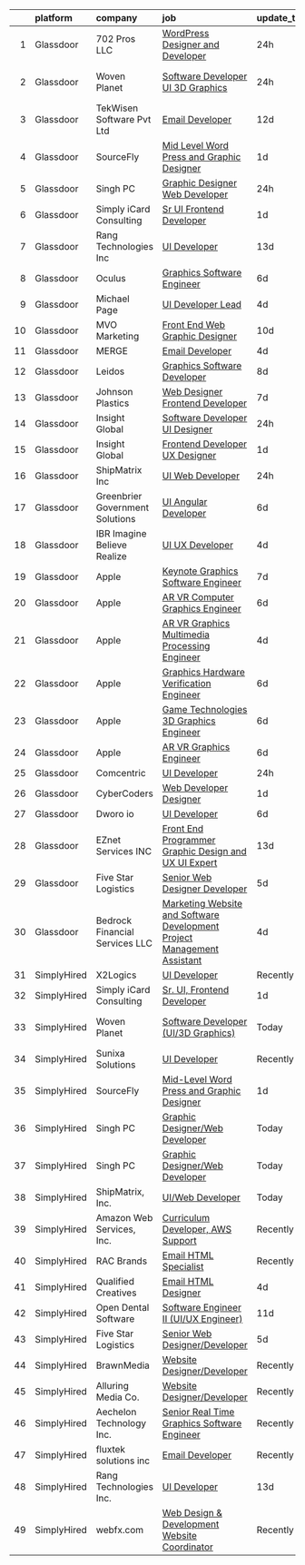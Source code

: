 

|    | platform    | company                         | job                                                                                                                                                                                                                                                                                                                                                                                                                                                                                                                                                                                                                                                                                                                                                                                                                                                                                                                                                                                                                                                                                                                                                                                                                                                                                                                                                                                                                                          | update_time   | location           |
|---:|:------------|:--------------------------------|:---------------------------------------------------------------------------------------------------------------------------------------------------------------------------------------------------------------------------------------------------------------------------------------------------------------------------------------------------------------------------------------------------------------------------------------------------------------------------------------------------------------------------------------------------------------------------------------------------------------------------------------------------------------------------------------------------------------------------------------------------------------------------------------------------------------------------------------------------------------------------------------------------------------------------------------------------------------------------------------------------------------------------------------------------------------------------------------------------------------------------------------------------------------------------------------------------------------------------------------------------------------------------------------------------------------------------------------------------------------------------------------------------------------------------------------------|:--------------|:-------------------|
|  1 | Glassdoor   | 702 Pros LLC                    | [WordPress Designer and Developer](https://www.glassdoor.com/partner/jobListing.htm?pos=130&ao=1136043&s=58&guid=00000182627b7262aebbc725c50ef2bb&src=GD_JOB_AD&t=SR&vt=w&ea=1&cs=1_d9d757fd&cb=1659509634184&jobListingId=1008047996653&jrtk=3-0-1g9h7mspnkcn4801-1g9h7msq5kbl5800-8e7ac6818587d54b-)                                                                                                                                                                                                                                                                                                                                                                                                                                                                                                                                                                                                                                                                                                                                                                                                                                                                                                                                                                                                                                                                                                                                       | 24h           | Las Vegas, NV      |
|  2 | Glassdoor   | Woven Planet                    | [Software Developer  UI 3D Graphics ](https://www.glassdoor.com/partner/jobListing.htm?pos=108&ao=1110586&s=58&guid=00000182627b7262aebbc725c50ef2bb&src=GD_JOB_AD&t=SR&vt=w&ea=1&cs=1_8f73e9fd&cb=1659509634181&jobListingId=1008048926983&cpc=70D6958B2CFB98E6&jrtk=3-0-1g9h7mspnkcn4801-1g9h7msq5kbl5800-652f1996e0bb916c--6NYlbfkN0DSgjPPcnEdvoK3uuxfISLALE6pB1FR7YSHOr_tSg5_QCn410VK5Ds4sai37YL-FnFzp3Bj3hdEhvrkyXuBAiJsgc3jdTkSITXnmJyCXnfDRrDZEVVuFgpwt6489-vwG1bQLhPO9xP-6m5nJHrOfXw2mUgdlSyaUjtQ7lcYnEJaBDRDXc_gn7mVDQj3HOzm0bCbay5yXiUhBvPc5FHKprd-Ti1nvkIOJ9V5pyca-N9Q2WQEHuALynnX9-uvfTlaZ7wOARk94uL29UJqu2g0lqwCu0AWkHZ5MZzOev9jBRxs-tnGbl6Qjpzt1DELsIjXiTFVaiSfQZyApoSEhrqwitXv2Sf-xM18VjNPzcc_epP_-emmf1j62jPiXlvaToQQqfny2QVXKqDE0HmJwy1WVshjFDbgDKIAGbULduebYOeJnXbCDZeFv87xyMhMsUKJEKyqfn1yv288qRFxejcUqSAYvWvabFgFhBzUSbMmhWlbivDpqQES6XX0eJYgIhI4Nq2nFaZwC1a8mNECp0K97ttp9HV-6nyK8jbz1W7tGt_lvDeOcW0Yc5-jmaONDZZmYsdqoOj_cSdn9f_bNHkNMR4D)                                                                                                                                                                                                                                                                                                                                                                                                                                                                               | 24h           | San Francisco, CA  |
|  3 | Glassdoor   | TekWisen Software Pvt  Ltd      | [Email Developer](https://www.glassdoor.com/partner/jobListing.htm?pos=121&ao=1136043&s=58&guid=00000182627b7262aebbc725c50ef2bb&src=GD_JOB_AD&t=SR&vt=w&ea=1&cs=1_e530180b&cb=1659509634184&jobListingId=1008019853083&jrtk=3-0-1g9h7mspnkcn4801-1g9h7msq5kbl5800-990f2bd91e40ba0d-)                                                                                                                                                                                                                                                                                                                                                                                                                                                                                                                                                                                                                                                                                                                                                                                                                                                                                                                                                                                                                                                                                                                                                        | 12d           | Remote             |
|  4 | Glassdoor   | SourceFly                       | [Mid Level Word Press and Graphic Designer](https://www.glassdoor.com/partner/jobListing.htm?pos=125&ao=1136043&s=58&guid=00000182627b7262aebbc725c50ef2bb&src=GD_JOB_AD&t=SR&vt=w&ea=1&cs=1_2e7811df&cb=1659509634184&jobListingId=1008044637198&jrtk=3-0-1g9h7mspnkcn4801-1g9h7msq5kbl5800-0620174d5780e4c1-)                                                                                                                                                                                                                                                                                                                                                                                                                                                                                                                                                                                                                                                                                                                                                                                                                                                                                                                                                                                                                                                                                                                              | 1d            | Remote             |
|  5 | Glassdoor   | Singh PC                        | [Graphic Designer Web Developer](https://www.glassdoor.com/partner/jobListing.htm?pos=106&ao=1110586&s=58&guid=00000182627b7262aebbc725c50ef2bb&src=GD_JOB_AD&t=SR&vt=w&ea=1&cs=1_0e0e7667&cb=1659509634180&jobListingId=1008047935746&cpc=AF1E4A3695F490BE&jrtk=3-0-1g9h7mspnkcn4801-1g9h7msq5kbl5800-5c368c8f1994bc4b--6NYlbfkN0DqKMLcAIUKHWfrqBJvvS4sZmLmWZERQ79hXB6mVECSt8bvKOSjQVRuQro0ibVYf6hhkuB1lcUTL95g7zFvLu-N4_KPCJ1y54_XUEepgGiRgHcYBT82qYwY_lTufcJG4q9oTFvb9UHTCXZaW_b3Lpwzp_uc6_Ffca__N0ILXJqFPIHyqhrd2ec-pCQ-EfM1C749ywGWS6BDqWXi0yX9Mgo7txgaTqxfnuzgpH87GCuKktYwodINHQk7dSlrW9uT81g7Mw8WEx2u8jbLUHQI1Q3ojF3b6hlqKzM-C1o340MSkmHcirfZ4ZfLRfbf_Vx0xZ3jqfycMRaD7LSXKMdSl_QA4u33dywOqomx3wNMP2aCSc_i1gf7tDHkUsGAllJUSHIs7rgGKfzk998HfS7CyLR2dTKFdzKuamSQCrL3wahPkREnNmwy9tnRUy526dEzgMAShwMPZieSDTwJEo37yfPmRnxtg_aQHg0jDFxVbWLkx4TymfhZXViTamdswAlYEqA%3D)                                                                                                                                                                                                                                                                                                                                                                                                                                                                                                                                                                      | 24h           | Remote             |
|  6 | Glassdoor   | Simply iCard Consulting         | [Sr  UI  Frontend Developer](https://www.glassdoor.com/partner/jobListing.htm?pos=107&ao=1110586&s=58&guid=00000182627b7262aebbc725c50ef2bb&src=GD_JOB_AD&t=SR&vt=w&ea=1&cs=1_398e39a8&cb=1659509634180&jobListingId=1008044851554&cpc=C891152315FA1AD8&jrtk=3-0-1g9h7mspnkcn4801-1g9h7msq5kbl5800-36fd54b98f5eff51--6NYlbfkN0CdcVd3SDA1nO7RkKTAACmPV4xEt72Vls8LI2dqcgyOeKwvX5o6H4TlZ903e84lFFpyHHbiNT6PRAX_cQk6aVXNxTV3ozcTfkwC00XgFAU7ZrDQJVmHi2eEEP5mHQLWPTM-LMMkYklmA59eT7VCEM-Y-wcq2Ik3mvBQxPd7RTaaSu1b3EaMyLhGv2y5z2-s7B8V191pMAWjBPBshTICJvbqXn-7BPYPD3M1qqdmHDI-1yDrslzpZtIBWqDK5iDbhmwIjlhdpaljOT7SLPhN9A7LbPB0ZrweCMe87hBYR7xuJi11N-9-vM-XeTHBl3keuFSZeqUpXc7qngJTyBHUqrOsAPNXdctqIAkVCvK9GK_0_rvQAg4CLVRBI2Tuuih7TRA22Gj2F0FQGEAMiMoCRtfNs7TvPbW6GfxlmOwo_x2KXsJj1WZiCrJlO6-niAC3Q8srG1SqsP10JMj56_mYbjMtR5vdJHvpdGSMsRPq0q6RXkMfV8fqF_vSTBPXehfOK-U%3D)                                                                                                                                                                                                                                                                                                                                                                                                                                                                                                                                                                          | 1d            | Remote             |
|  7 | Glassdoor   | Rang Technologies Inc           | [UI Developer](https://www.glassdoor.com/partner/jobListing.htm?pos=122&ao=1136043&s=58&guid=00000182627b7262aebbc725c50ef2bb&src=GD_JOB_AD&t=SR&vt=w&ea=1&cs=1_99d07c88&cb=1659509634184&jobListingId=1008017774729&jrtk=3-0-1g9h7mspnkcn4801-1g9h7msq5kbl5800-dff992937830c476-)                                                                                                                                                                                                                                                                                                                                                                                                                                                                                                                                                                                                                                                                                                                                                                                                                                                                                                                                                                                                                                                                                                                                                           | 13d           | Remote             |
|  8 | Glassdoor   | Oculus                          | [Graphics Software Engineer](https://www.glassdoor.com/partner/jobListing.htm?pos=109&ao=1110586&s=58&guid=00000182627b7262aebbc725c50ef2bb&src=GD_JOB_AD&t=SR&vt=w&cs=1_6aa9e99b&cb=1659509634180&jobListingId=1008033315045&cpc=663B5FE45D73772E&jrtk=3-0-1g9h7mspnkcn4801-1g9h7msq5kbl5800-2987cf2c46ce89fe--6NYlbfkN0DYl4UJW4r1Vl7FEn6T9F-rD9lpC-0oMJVSiWjK_MGUd8e8cHXcpv6KPyjLHZEfqkU7WcSZuXbmZeYb_i9_Hg6Z4B9vgjMrRGyHVVKeOcCvzFX6QfdEFpAIM6DPYgLdDe1bhLXnu48KnpVWdBBlrLvpNkujZWQnXL5O9fVI4lBdf6Mxtvm3OuF2G9irjaxvtRIn6xm3YjJLS6faLZzAupSeIp21bMkfKHIPq_ar4DVj4mR9jmcQgfKJcBbZGpNH6f38R4PdgQmvLNNSn2d1pCBsENJXYtVRom6eeDMk3MmrnonETVD0LR6BFlHan1Q0ytuquDbHkD7UMULaISaKiRfhkCeqhbD_nG0xWr0llCpXMNB00OHhRw_zcdtDjFG6KXEVknRecG65YHHjAuv_lukmgIUj6lXv_jcpyGa1dFzx_qqm5MtLawKFFKgmqZZh_mGU57qn_BEiWnR2cV4ePgS2wPunF138udNDyfEIc94NH8H8tvGqsE0S2tWyafO4eKTO7tHiLx-zgP4Nk_6453i79drbmDpjf1C5Sfk7Qvyg0zbJXhuH7pxJrA3h1KaYy7WPEO4u1Fs2ESDqe4v8IwLjhbdNpoeDRp4Th9Q5LPSXAFPeko9PRan9k873xSqPlwXRoI9MQEm1hWcFakVY74NXr0Xzyscw4uIhjhdeppN1uWJ7-mtQ4bh5bAD1NS6VS5oPcfX3_1WP_Bmz7US7qYFJs5WyK4LQGAruHWxSwaWgMpQHzAEoQmSb5z-L7ulJ026B1IoahFdhdKHqoyOwuQFFK9ozvtKZLQyROFZnhM30NesYDrXTGuDhNHZ88vct5I_ZkpQZ_a3QOeiwGITuLvOz4vwZ-fKktapWnCFWhSrn9J19iiWqcHLHUmu-d5JfNmwFlBZ3I2cAsLVuAeJSKXjIvdoREmiYKKiSu1dRVLVnY_Ul5HiCd2vjdOthL8Wgb4TxMDqAKxIcpVJpZklWRRR8W-uO9AOqdy1NW2BkYoGUlpXwGN5tw5cvg5UxqB3mV4CoJjHAA5RwYI-EOZMoO2tktEffrf2FF2GWuEYZlcxNkw%3D%3D) | 6d            | Mountain View, CA  |
|  9 | Glassdoor   | Michael Page                    | [UI Developer Lead](https://www.glassdoor.com/partner/jobListing.htm?pos=120&ao=1110586&s=58&guid=00000182627b7262aebbc725c50ef2bb&src=GD_JOB_AD&t=SR&vt=w&cs=1_be1ac734&cb=1659509634184&jobListingId=1008038839765&cpc=8795CF9063CD573D&jrtk=3-0-1g9h7mspnkcn4801-1g9h7msq5kbl5800-83b3db9005bb3094--6NYlbfkN0BR3ykMnr3Vw97HK5IC0i9Uo32NXohanwqRY-CI8z69bl4xOa6Yve6w6NlWd53uNOe_X9g6PuhaWtGLFGoFVBkuZ4ehnX6odG27hJkcit088kbzxyWIyw78bbr88xci5-LHT6Ono48WAcQxdBfG7G9SZWF_m95CW4JPVE8-dvtuuR4IjchiKhMOgbW8X-7h9DmJf-azqYtMn38T3zEq2o104-RVLFiPusD_wRk9MkTw4HGgWKWBoiKApAAOMBx0aVq8kfYeNBdwQEzW9dWX4vSeXIIhIgmmfbCOkNIdFbKGYWDLyDiHitQA_QhRYqnvDldnP7Vf9kEIeiQXTctYnzjg-rRIOfWAloO2MVvIFhTIHFBac1WUd5SZlwRahEBYZMFUOl7UUBXUSNssw7uHl23JCOzHdB6s1_FKKEJVcFvX5Ec9Doxd83QY8OMHsXxasY_pMU5DfAjlbLexfTRkFBhJC7-0QpyIh41Es-qZu9T-RuB9tU_DeqTgvttJik-fGziZqxI0_OvoOcI32xixmItzsQ7EYGrPBGakoww8ythlkJkfmKmoNf95SfgjiRwTKyQKOL1qFasLZFpSi37fe_AD0BjjetxuPTNKsljPaTY9zJC039KNo6uEKCwn_5cfDCb_o3uetSd-LyTflJWrjE60uGV6_QFnfO5YMGH9WXAP8k4kudQRY04oHKcLHFDbs3WgV9QCDVGkwpseoioASAy5FpucCXrSUBbhy0uZjUnn8UeUtOm_qADbtW3gpB8rJ56DETCvqVmI2NLM00-bppamjMY0rOMUCJe-zyiMqgnfg5KF2diFms2WnNFYCUKuSrQ4SOqNMMvqtqadTm05xR9lOuPP764gCK11oBhbudTViDHOvcA0NKm2SmXOLpOmqFf9Ua0sBAWI9BFbEYHLvlgwSzfTvMxg6Cm2IyI4vuhhCfJSBv-C8AyT8O7mRtFhO4_eYK33s6_vc1JKk5TklFEtGTHfw9f5lowiiYb-PMEyPZtru70TUt39dmNqh9_UGRwN0HtRSJV_R2gI4mHvnTm4)                                      | 4d            | Queens Village, NY |
| 10 | Glassdoor   | MVO Marketing                   | [Front End Web   Graphic Designer](https://www.glassdoor.com/partner/jobListing.htm?pos=103&ao=1110586&s=58&guid=00000182627b7262aebbc725c50ef2bb&src=GD_JOB_AD&t=SR&vt=w&ea=1&cs=1_37948c85&cb=1659509634180&jobListingId=1008024519056&cpc=83630893E902B957&jrtk=3-0-1g9h7mspnkcn4801-1g9h7msq5kbl5800-3b25daaea7107c67--6NYlbfkN0D788tVLZnHYB2JKTLmCXo4PydfvtZKcdbYx6lxKaz3Imdx95jlIVm00i35LBHAa-O4IzZZWOa0zLoaT7fNYN8AHYMUM6AAltPVchZhbRZic0KWdCPAKFFyP_-LGP_Ixo0BdG9O34TFUueAp7uKr6vBL2hBJYT88lFTd2urEJmiT2xL0FXt1NBoJKsQVlamHiLxBQ5WNmUxGG0d0oJ56vFS0W9_33FGrqKR4a4ka6cIA6zgXVciKaLL_WfjWoPmF36w-3T2Jz1JBE4J4swh0V3H9lKdpWIXtLlQi_R0rZOdugSJub5_bS_H94zoVZjgNLsVrYZvxAi7J8FqxH7TqoM_pIW0RcaTqKLlF7B8XDbeFL8tLrrXyRzV7aSxTVBQh7B_6WZ-4MpGc2SQu9g9gx37y_V7Oe4-OXZf0TmjVf0vPO6bfZG9z5nZkoOuI-TOAmymTRvW2JadsY5CUH8xJT0Z650d9Qngth1MpH4z-2xCAMA4Lo9CbM4CkPmmbN8MVbmZk6BHXR5Iu9Jss9w6iiEQ)                                                                                                                                                                                                                                                                                                                                                                                                                                                                                                                                                  | 10d           | Roswell, GA        |
| 11 | Glassdoor   | MERGE                           | [Email Developer](https://www.glassdoor.com/partner/jobListing.htm?pos=127&ao=1136043&s=58&guid=00000182627b7262aebbc725c50ef2bb&src=GD_JOB_AD&t=SR&vt=w&cs=1_82e12236&cb=1659509634184&jobListingId=1008038408281&jrtk=3-0-1g9h7mspnkcn4801-1g9h7msq5kbl5800-026b1d5ccf828fde-)                                                                                                                                                                                                                                                                                                                                                                                                                                                                                                                                                                                                                                                                                                                                                                                                                                                                                                                                                                                                                                                                                                                                                             | 4d            | Denver, CO         |
| 12 | Glassdoor   | Leidos                          | [Graphics Software Developer](https://www.glassdoor.com/partner/jobListing.htm?pos=105&ao=1110586&s=58&guid=00000182627b7262aebbc725c50ef2bb&src=GD_JOB_AD&t=SR&vt=w&cs=1_fee7d178&cb=1659509634180&jobListingId=1008027833913&cpc=983919718F9DC6F6&jrtk=3-0-1g9h7mspnkcn4801-1g9h7msq5kbl5800-48feed5ef6027a99--6NYlbfkN0CZUO70VSdYKA8PR3jfrSh5ljhqJhfDt0PzQCMubt8cRihWbmqO_-Ccw6DGinMZCyK9iFGF2m3zQXYSVf3gj5u22JEE2fhBMmrn5Farml-K2TjGaiCGyM5ixBpuQ3sT9Ft9XVUQjS6XlIheo2Etwxsz0_Kx1THjwjCAp6ii9gKe-3zMg5kZlSsdDXuT5GMSkO_-OJpnuCuz4105QSCsDOmOIDv7BRUQzFlIE3bMGY2eTYI_9e602P_QQMVF9mOlnIsiNtCsX3PN_5WNqGO3y6iMCOLVugBIBHktcVh_VgXLd9AFbohDEeXKooAyuVqKQDL5KLyUWdRgQ06ossWdGCbm8CA2IgjYzSgCZVFihgKy3BneDLA963U7m_1iocBXS8adookVwjO372LX4UbdtjcfXy9k7Lb8-qRo05Vt4_sQ5DJc0KuMPJB5x_jbNCs_OBxahavhL1V9xPA733QnkIJrlYJ-eI0EsrjZq_Y5cZVpCzitSAbS7IinTtzJVfy0d4k2WWltEWyEubK17eJqz7WZggIssvZyN6DamPkHleQuD0yDW2Kkc8byZCWqz9dTLHg5rDk6AEnnESnFFZS1Taojny7S3AiMEyFcnF5FD4GrkWw7R-ZQ2kFv_FaUYXQbi4Y%3D)                                                                                                                                                                                                                                                                                                                                                                                                                                              | 8d            | Bethesda, MD       |
| 13 | Glassdoor   | Johnson Plastics                | [Web Designer   Frontend Developer](https://www.glassdoor.com/partner/jobListing.htm?pos=110&ao=1110586&s=58&guid=00000182627b7262aebbc725c50ef2bb&src=GD_JOB_AD&t=SR&vt=w&ea=1&cs=1_729ae690&cb=1659509634181&jobListingId=1008030492458&cpc=3DB599BF2F4828F0&jrtk=3-0-1g9h7mspnkcn4801-1g9h7msq5kbl5800-d4b47896c020c893--6NYlbfkN0BxpP53ILL8GulLJ_NWfVzecCnjI9RptcsvEJd8wgfIdMtV2GS7xic0cZ2nTUZAPD8w1mHN6tdDpx-44mQ4RIRj2iLumtTfzBNnoa0qH6_0knW7iD2_5hJ0PPfw16mFroKRkcyTiF8WimWEr-uUb9Cpbz5fhU_SMWHP_RIqYeK1JdvmwBsYXXxF0wx-OJ12DIxKaRbpOw9zJqMgph3q2HE2urmjnGl09MYsSIpSaIqcDrlZmMZiPMzp1meagLBUfECeVJOPEeRLkqYzSH9RatgNJNetGDAfY9rBJU2oRgiw5YJ4E0x21ZgmM-AlbQCBAocg9l6Dw04SbOgl0e8uVBhSmJ17rzQ5B_OvUkPBbPTm62ayTu0RX0X9bE2Aa1sNhfQkeSovBPOPFAXFRHF3e1Yb_tw3qrwrrMlxbWBDOKZt2v8q11FxbRx7sqrgmNtr6Mneig7EPO4fjU21ddgHWJF0-JUMhKo6gRn--OYKe0LXGhw9NCUojZT0REJfCsYmGqdwgfR3KIrx4g%3D%3D)                                                                                                                                                                                                                                                                                                                                                                                                                                                                                                                                                     | 7d            | Findlay, OH        |
| 14 | Glassdoor   | Insight Global                  | [Software Developer UI Designer](https://www.glassdoor.com/partner/jobListing.htm?pos=118&ao=1110586&s=58&guid=00000182627b7262aebbc725c50ef2bb&src=GD_JOB_AD&t=SR&vt=w&cs=1_2a229a43&cb=1659509634183&jobListingId=1008047780324&cpc=0C139D4CAD5A6DB2&jrtk=3-0-1g9h7mspnkcn4801-1g9h7msq5kbl5800-27216c7dd062c484--6NYlbfkN0BKkHZu3wF05EeDimN_p6sYpKCMArvwa95YdH7UpkaBCqc7l59ErwqcS2nkFtdfSD5nAMLPzm7cwsL2njxnclDZA6Bh1ek1V6CqvYMUJ4PQyWKLhzDV7B9cNB5-f-r4JgwKezp-urAm3LQwEU6L28VInYf4oqqZPrisvBUmepecZQAtkxBUCoJyl4Obz-9HhrSzwtieLL5r3zZIbSyjsx9FdmhOufC0IqJltr8AX30tJdGbVdcmIO6rLsn8aENEp5j7J0ksf8V6xwjJ_6_HwOCyGIWYnG9lNVdaqv7kIObkSerl9UbG4e-6l_0z74sWcPOz08QkceoZuZGavK1yAD1FH__kZvODd2JdWPW6_hZsOn_2t0ui9z5ppTFFbGAr6NLBhtCzovXRTnhu3EpOYyY8oNsrQQVvtt6qkRXTyv2S2nAOCta2aLKIn9fFNmEyWzjCjKn-cILaCLsSy1hHLnOGR5CPl7wCU9Y6LrG3hku-2SssEivVHZOq)                                                                                                                                                                                                                                                                                                                                                                                                                                                                                                                                                                                         | 24h           | Blue Bell, PA      |
| 15 | Glassdoor   | Insight Global                  | [Frontend Developer UX Designer](https://www.glassdoor.com/partner/jobListing.htm?pos=116&ao=1110586&s=58&guid=00000182627b7262aebbc725c50ef2bb&src=GD_JOB_AD&t=SR&vt=w&ea=1&cs=1_4aa030f8&cb=1659509634183&jobListingId=1008044834172&cpc=FAE5E775D180B2FB&jrtk=3-0-1g9h7mspnkcn4801-1g9h7msq5kbl5800-caf1e31ca24fd80c--6NYlbfkN0BKkHZu3wF05EeDimN_p6sYpKCMArvwa95YdH7UpkaBCkTAlOdu2lVgZ5yts_CGftjA7V8usHoLKe6etciQs-kOFBx6to-vOscv_JlQN1XBEUO69CSI8otlYZ0EISoqTT21zdpfWzADrUUg5TqPX8DUNM9oLXPWW1sxCS57MgSCHqsXlHKUcvsMrQkNq7urZSSzq16zcHZZ9uKC80j6NmV1x9a1GMiXsd-00DSE8ND8DH1a0maCFsYfzI6lIUCDNSkMPqmzzsyUiBGAFSgIEgCntdLBuUGlwfvow_mK-GBWT_JhAX3tx0k3nvBoPKROGWRht7qbDoibgqdaiydGJ0VPuyMSMYV3gjVXA7QxZrhSl6xHigKJsL3FviXQywqi8ELOoFjoneF5TN5ngW5qB5slrGWRvq14yfjydMGkVO5s-wkGav1mLe9tmlPSC2Mwn4miA_tZdWalmv2vt4C5vCe0XcyQJ1xRWJ2RNaiWdguvPql7nj-B57a1BElOr3b5McBvkbTDR0YedxB0Wj9Dw1ag)                                                                                                                                                                                                                                                                                                                                                                                                                                                                                                                                                    | 1d            | Laurel, MD         |
| 16 | Glassdoor   | ShipMatrix  Inc                 | [UI Web Developer](https://www.glassdoor.com/partner/jobListing.htm?pos=102&ao=1110586&s=58&guid=00000182627b7262aebbc725c50ef2bb&src=GD_JOB_AD&t=SR&vt=w&ea=1&cs=1_724b8c86&cb=1659509634179&jobListingId=1008047814460&cpc=40021B6B9FB64F38&jrtk=3-0-1g9h7mspnkcn4801-1g9h7msq5kbl5800-17e876fe52670bac--6NYlbfkN0DfhRLDY5E7BVY3xhBTAobuSaZ3WR2SqAJ-w4NHeQGDZ7IzEziFaDSEwVwl95E9xzUvGbV7ie5qIEBaqTyvpFn4I8Etiks4YV0ymS4rHlPJ0UBbsIlhTfhSn4CW45ROHySGFgc-BgDR_utRStxZd9TXVXyB1YcJA6V-7N0rU1HnzkFCJ7KaPsJc6f27A9eA6pVx-6W_042GowecC_Dh7RBKfpRqv5K_LsfH-t9JPdQpE1jpROH9UAax-ilm4uVPBrqlf-V4hgzVmxZ62qFZdGExHvH8ut0FsmtlMIXFOF6s1J3TZMamr1MuV6rhOOMG8I11KU0Tt-5c7GU1_LaYPAnZZCtanfypUfwT_8JLw-T2HNcyGLqXxbtE5vK1carbltCdrvsYL9A1dmMgT-3oHvpJV3lVXGf_pBvlhY_dqvs32Kg8DsfMKK_3cNCYVPBm_MxFjcowjAGWBUgL0EGzKTMwmiF9ZFx2YPVOybVOfLCdOUopTEi98ZRUBcV_-IpzH66TzflYQDAO0w%3D%3D)                                                                                                                                                                                                                                                                                                                                                                                                                                                                                                                                                                      | 24h           | Warrendale, PA     |
| 17 | Glassdoor   | Greenbrier Government Solutions | [UI Angular Developer](https://www.glassdoor.com/partner/jobListing.htm?pos=124&ao=1136043&s=58&guid=00000182627b7262aebbc725c50ef2bb&src=GD_JOB_AD&t=SR&vt=w&ea=1&cs=1_96c6cb51&cb=1659509634184&jobListingId=1008033951209&jrtk=3-0-1g9h7mspnkcn4801-1g9h7msq5kbl5800-2ae456b0b18a7eaf-)                                                                                                                                                                                                                                                                                                                                                                                                                                                                                                                                                                                                                                                                                                                                                                                                                                                                                                                                                                                                                                                                                                                                                   | 6d            | Remote             |
| 18 | Glassdoor   | IBR  Imagine Believe Realize    | [UI UX Developer](https://www.glassdoor.com/partner/jobListing.htm?pos=128&ao=1136043&s=58&guid=00000182627b7262aebbc725c50ef2bb&src=GD_JOB_AD&t=SR&vt=w&ea=1&cs=1_2aa84345&cb=1659509634184&jobListingId=1008037790569&jrtk=3-0-1g9h7mspnkcn4801-1g9h7msq5kbl5800-1b12c066bd224063-)                                                                                                                                                                                                                                                                                                                                                                                                                                                                                                                                                                                                                                                                                                                                                                                                                                                                                                                                                                                                                                                                                                                                                        | 4d            | Remote             |
| 19 | Glassdoor   | Apple                           | [Keynote Graphics Software Engineer](https://www.glassdoor.com/partner/jobListing.htm?pos=117&ao=1110586&s=58&guid=00000182627b7262aebbc725c50ef2bb&src=GD_JOB_AD&t=SR&vt=w&cs=1_cd7f8e3e&cb=1659509634183&jobListingId=1008029697809&cpc=F41FEAB56D215062&jrtk=3-0-1g9h7mspnkcn4801-1g9h7msq5kbl5800-f8be620b31b02b60--6NYlbfkN0BvKrLyj5gPmtZO9T8euul8TCxuuKNOtzRJOomxnwSEodTz2Bc-sPZlt2Zgji_QUXFGc6V0-wjaRNccAFSgGRpSHb7s-EzOJpjYTFB-BwIJSsuWJ723azH5WpeTJX3ikUVae8e9dM6JjhlfMSVT7PeMqZCA92AwY-dO5AWR0e5qZVy0nHK6PazV-GTuDnj0gSXDjMzygHXAb3K4AWIR0nS_3-mCtUiC53o0dWjjD4Pd9D0z0kURT6uud7i8T_RidqmWt8pgl3SHt7-KyjtoNJAsA6qxdP2wpFbSf-pqtsp3D0vuIsz2CVz8MJwV-Uro26T7-q-7YPT5MZ7h2xo3VMIgguzvEtsH1CuCVhlR9WZb5WNoHPRIlBO2SjEJIGEFma18gVeAffnVhkXUY79tOoivD8o0ajxQyigAOiTBUVFS5fGysTustMtk0bhxA8Im44KIlAdn5G-_RTYBxGm7lnQv79ivHJVeEAj8k6ywdn_fptsTYt9p66PcZz0yeTVGKiUKBKCyFRyWAJ0x09qx6q_mrH1QVkkXiU7K4r0_hIocg1hBs92FkCCLFtAcktPCfffPQBIytNKhnQm7SuiJ1p7SU46wMLhX2aXsF6syjlgXkel9uWf8mawBiuYVLZpC1LKg68gguOysqBihp4piVb65b7Er7mkCq7codM_76PXCd7Gc9lrT7Fj1sv9Wqd_K92DDFT3IhxOHL-Qida_SVMhaNOM8bttLzcqENkqK20aEgOogU87g9ajmOgitS4efJIBd7ITGrk8QJQESORtxt9wNzrsBauAw6ImL7fwJXwPvPso-HIG4s2tIx7_YHJD3RAidY5seLFkXvZuj1AEbCBCSvpEbj1pXyka3tm3cojVDjP1T9TJrX43uitJBcXwR3MasfD1XklZLf2MmybvEqQpni9EVuIqk1pah5HhaozcjeXFFhuw8ptzy2NPEqzGEFxjTQsbpZ56kz_cEsH9hZTo9)                                                                                     | 7d            | Cupertino, CA      |
| 20 | Glassdoor   | Apple                           | [AR VR Computer Graphics Engineer](https://www.glassdoor.com/partner/jobListing.htm?pos=114&ao=1110586&s=58&guid=00000182627b7262aebbc725c50ef2bb&src=GD_JOB_AD&t=SR&vt=w&cs=1_eaa79fe3&cb=1659509634182&jobListingId=1008032497137&cpc=8795CF9063CD573D&jrtk=3-0-1g9h7mspnkcn4801-1g9h7msq5kbl5800-4da235a348944492--6NYlbfkN0BvKrLyj5gPmtZO9T8euul8TCxuuKNOtzRJOomxnwSEodTz2Bc-sPZlt2Zgji_QUXFB8wZcrWih4JXwcPaI3V63apNz61GdCCelcwymg2B2WhSzBlkSbJneaa2a2Gv3BYnk-cz4jV04-y_0yMa6BCpqvWhPgZ_SXIeCk-PFrqtYsQbz7nun9SnVcqPCeH1La2AgEFzPCmmjvcP-E_yA0Q1wlqJTpYKNxibOOvfByEP8Sbjt8aJc-48E7x8xyuHpqzXEFKoE4t2EEcpSaSozA1xiC7itaCyqhJnLyQEqzSDoY_2TzHTb5svbb8SoZmf3PEdH_aRv54nKv7bXD4K4VkviesNQH_sgp66sgCoFAT7_bgWdgn_wRjbkxQMjS_7V1r2C8Tn_7GFS0UN_ijlkWHIhNqVry5p6zVNe3YL0S4LIEi0GxulBJXDh4OQSwD99_FFIbGi8vp5kPrdceKHxsur8GHWjk9eEOTd6Z2hlDDKVkzH0h-kgI7GUadpU9_XwRVlDnTOS5FID2fK71kLLHO4kHjHioIAbniHyheAKljyR4V4IYqsfCAvSGQCRs_qQYml5D4UCaa6kk7RHY7bCFzobWvQijcpWClXe-qkf4hyLcbuSHpsTlUBQv-mHawu3RbK7FN7H7ix5mPu40v-oaMD5wEanf4hX9lxnDJNLJEs4JigtK16XtPRLKCXPURfzsSsV4zV7u49cbGXj5ZIkfRfShi43L75gSwobsTzioVjRq-H6R5Xl44Qnfi4sC79y_3KeMob4pT9jRrkpWW-Jfwg3H6LdjWCkMCEaELaNXXbhiejc-DIFgoocZQeWMNxeSYlFEAjz74szeUPMrZVGuy3eyDc-8RsrvSoBDb1-8ov0oVxuDd3H-Hzcnri6E03nOmnFIc97WdyDEA88Oya-j14G3OPb0sNGvQUamCyLSqcX2x80OlBfE6bj3lhBC7sVCrkfyzP8H83qHOdSHcQvciuS)                                                                                       | 6d            | Cupertino, CA      |
| 21 | Glassdoor   | Apple                           | [AR VR Graphics Multimedia Processing Engineer](https://www.glassdoor.com/partner/jobListing.htm?pos=113&ao=1110586&s=58&guid=00000182627b7262aebbc725c50ef2bb&src=GD_JOB_AD&t=SR&vt=w&cs=1_b27d6a0d&cb=1659509634182&jobListingId=1008039163013&cpc=AC285F3A3ECA6BB0&jrtk=3-0-1g9h7mspnkcn4801-1g9h7msq5kbl5800-9cac6557a57c5168--6NYlbfkN0BvKrLyj5gPmtZO9T8euul8TCxuuKNOtzRJOomxnwSEodTz2Bc-sPZlt2Zgji_QUXGAVYGkBXMd9493IwyWqfkjvZ2sIyEpqIAhs3_vnJXTB4fg_OTWw2c9syhVL6YzBT-liL7jqywTiK78Ojvws8ANBwBt-AnsonE5osLk9Qbf7fZRPf1oZqnfN-jmX5PZAAC-YD0xCYRUVXf4fGkj3l3gL88VPIsnLPr08-5N3CwwsVXfosXk-kQx6ABKLwEoZ4pJ8kevXbfzoK5ZxIho1a_n2XC1JrmstmnsNJQNkijAtXzRenmIYujOhdpUHQ7ss16tImwM4OBEKRNgeZ8IevQxImoQEHzVwEBrv24IZ_H8aWNWVDsOgDkCNR574xTQ3J2DEV7HR5_WIacoS9ggaTw_XoF8XkZkHfd3sggfOJBRdUZYEBdWRf9w7nQ2g5OxzB11olhauBUmhv3V0iTeQl1gENImnwAdX4Kd4MCcuUVvo9htR7uBp8fZMnCA15VJanxDzOaXA7A1GF-WrM5ji1VEgAfX6UOwD3IZo-loBrknMXMWtoF6vdLbuDVTlVmRrTEm0rY-pJLD5_U-MG5kXdTrJtRAVf92u-AfD81qBHiJ5zs_71X3z7TFB1q6gx32y3R5jVXgFe-MV0Onf1h8bZs6TN-p8IzgT0owp2A6t8_SOF0kA5FQu0cmNzaB6ZFVMHBOo-GVnWQLMUDyane4h5jaB-bBDceDG29G1NIW7XvnguRvIVZeugBd9llesEZbhRnoJ4K3eYTWw_KncZjqQQB13mwPsemhrjpmjrIQsKtSSm-CRgtDmQuHrDrufoOoOJ2A-lBbyJpOgvMcSJ2-fHRTKlGgjVZNjE8WbyPUhfRLh3L6gBIe7cnvrDEATvgA-ZQFSNnce7vJLi2_HyLygPzkpcIwUcEoycJNaqzCwnNh4DgRB9uM4k3qKvJvEWfxucUUV8UOdc_v2W4sotZje0MsHSL6GgS36cdXyqwXUrqGoA%3D%3D)                                              | 4d            | Cupertino, CA      |
| 22 | Glassdoor   | Apple                           | [Graphics Hardware Verification Engineer](https://www.glassdoor.com/partner/jobListing.htm?pos=111&ao=1110586&s=58&guid=00000182627b7262aebbc725c50ef2bb&src=GD_JOB_AD&t=SR&vt=w&cs=1_e341f1dc&cb=1659509634181&jobListingId=1008032497351&cpc=8D52E76475A7E842&jrtk=3-0-1g9h7mspnkcn4801-1g9h7msq5kbl5800-bf153d970dc0f165--6NYlbfkN0BvKrLyj5gPmtZO9T8euul8TCxuuKNOtzRJOomxnwSEodTz2Bc-sPZl6wy0zhW4OOm3bQqkvn0txrd1EW4qBEoXfzJKw_8btMKORbpdwJfQOpsC-PcRDJMy6iXxapBqu1i9aInozNxAiT801m136UPxUxHWX2GZDA70KSYCMtqUKNMTW7FS0EL6hjnAP7GtdeFhorQP6er8c7pQ36SxpdqinehrFW8vXf20BP18mXt8N387db48wFXBYkKw9WllPnrPOw5URG-djWa1NDq7hJrpZcRiwSA9Xo-pgpFwQ9yyvMyn5gN5Llcp6ocnHyC7jCLbzLvz7hWErp1gO2cNdplLvE0xkpiun35kEMqA3C-1Gs8CvO1RAU63leLOcaP67ik0mwH6qKmPxJeOpIMDcgMp9LgjC4M9WVQ8QutataiLjrelFvAsdbnHd_XIbwL2041dDvnr3o0lHQ7QkOgLA_HtJXqukqU34CosNCxT5hAaeQ5zY-9046qISvrsPSWK916WYZZotr_tN4Slyxf_cDcHfiPcbf0IZBKC7RU056w-rMLZ_JzFVZvcrSVfG8rXPAZcP_TqPODnZCFQLNZzBvyL6T-bcUiu0KVcfXAGzW5nzasEme3k1Ssk3tqPWbszPSLlCJ2OGE5gzis92XXwUGiqziVtjZDRA-bfaa1KyqitHQVJAL0hSuIwbgFh7kP5X4JS-5MCKWImAqhVKzsg26xCKbAzNcw8aeRJWxGDY6DFTC5AvLeUraXMwGDWZDywIGB71Hpo2JfPKLd7ETPhSNfnZrmmdD1BWO__cGogw-xRum5Q59TEZbkStsMgDX-GWiHTE1tEPFLM77Ip3dVY9FWRsqvpWjG2-_CDsAa1M0YnkeyhaLBzLc-Vi_FNFul8ohWqiXbL4lZPojrfVUZ3kn9AhIE8-Q9AgcYRp_fymvsUkH4OIHa-T_wpRsyWFFI9Ii4Mx3xX7u4rAlrUS4NjyLAXiCtaMJ7Tbp4%3D)                                                                  | 6d            | Orlando, FL        |
| 23 | Glassdoor   | Apple                           | [Game Technologies 3D Graphics Engineer](https://www.glassdoor.com/partner/jobListing.htm?pos=115&ao=1110586&s=58&guid=00000182627b7262aebbc725c50ef2bb&src=GD_JOB_AD&t=SR&vt=w&cs=1_0bc46d57&cb=1659509634182&jobListingId=1008032497163&cpc=C4A69CCDBB3B9599&jrtk=3-0-1g9h7mspnkcn4801-1g9h7msq5kbl5800-ca672a3e76206ec1--6NYlbfkN0BvKrLyj5gPmtZO9T8euul8TCxuuKNOtzRJOomxnwSEodTz2Bc-sPZlADHp0xxmf8UDg7Wsy5zwi8lrHHY3EeYHKmdT3Vj6Ckdsl7kLbUeE0RCaUin7NICkxT5Jn5CFcSdKW6xZg3rnV7OSRdgaJQuoh9NlEwUIGtFK5Bwz_J8sGEPcx-DaB5qXq7TaqbmtrQtwc9fkcobCK8CxnRvWIMirtH5i6EHSP7nBvzKegMBNHoxy0AANEq0p68RYhWVJHsaLCrn3kJT5T-T_cMwpmKs2fgiHp9F4g_E9JribjXWTlfcmYWUWQYhXW058ctCVRztJ6AR3B_FSQJ6OvTCcsXhLU9wXaxKWqhunxfTaaNWZ4zBIvBvpEwvW2q7rabAm2fBUXuwP3gJqcml4hiVkOqr-lyLTI00Ge7q6kXNg90c2DWqNn9ykMNiqbhOB05tAFwtk2Nq9F-LLaeu4bAbnWtuAgGK1N6QuWFWFUVUMXFvlFCNlAQ6_HbEQaemYTLZFrt2yvxAoBSDkkvnT21uyN_A-aQFJV4llmeEK6hfmxpqt5R9hl-gyI957EvqXa9vB8LR5wuDHHRgK2VlB2gZH6tYK3ca3GK2Urdy-rmVmjI8_CLJLVldOLJIPrRg2RgQA74sA8ElCAr4mPmEzXgvex0sf_Pxvkjm2n9oJJEdaR1wgjngto-NQQOVm5rrlPTVxg-ErS5_zbDY2C7ZfvnYKjO4w0S5cKiJEgedZkpoDg1AKnvKjJj_fwxYwmWemKprc-FILqB42s7ttUy8l78Oc3LShyWG6um8tIStLdqVk25ObbYWKXjUuI_OJ3riBP-N5ToYQ_g4gANAa-7MsTWvtknK_npZRgXuT7dTkGAEvYVo6-kK6p3LpqqHOeU3zLBtUuGFtWfdmfCTBcygrnr98WM-02zmXiAf2kWH2lToOdlfRUG9c5PcEY9Xx8PXnUC0Omd4e2-ObrRhrQD63AOU0qHBPn0dRmMJRoR4%3D)                                                                   | 6d            | Austin, TX         |
| 24 | Glassdoor   | Apple                           | [AR VR Graphics Engineer](https://www.glassdoor.com/partner/jobListing.htm?pos=112&ao=1110586&s=58&guid=00000182627b7262aebbc725c50ef2bb&src=GD_JOB_AD&t=SR&vt=w&cs=1_db61c553&cb=1659509634181&jobListingId=1008034378578&cpc=AC285F3A3ECA6BB0&jrtk=3-0-1g9h7mspnkcn4801-1g9h7msq5kbl5800-88ce4c050c150791--6NYlbfkN0BvKrLyj5gPmtZO9T8euul8TCxuuKNOtzRJOomxnwSEodTz2Bc-sPZlt2Zgji_QUXFh8lrwF8Js11_b_c3u1nBnbm4GyimSyroY8b_UYPRQNoNDU6VC1LASrpVVDyJsVQRv6auF2JwY6YJqsQ_qZVlN9z9kJDOYEo98kOOIK-37aFick3ecOBSi8D4DCeGDHQr9RypNC0Ni-Y0GvZvBcd8hy9zGCOCdMGoJEDb17ppr47cN9EKBvk75S4eOS7gzzJtEOHbw2a-jrDEG3WloHErDK4Ch1xE3NprPW4XtStlWBdnDuyCmmK268CxLEBCsMtY1yRUipCN1F1YmBaI5pwA1wEU6i00Wk64jifYcXcLIGqDOEckkBOg-wRXTOnNyRd2rEk5VO5-P2AFPik9XtrzWPW_SQx9_aAKDKSVSBFtd3qJ5n00IRF7eIL49m4hqSa_Kytw4XFcXUItAiXpTJtVbaiCYezM4DGAoZxAoGgK6_fhVJq-F-96vbjXu2e1-TuQTJcxFvgFrGYaUcV8suZi_tbjIFMRu0crC7ChftcNoFiuxOXf_Z1nQ2PlzH5a6q37Bqr79bL1YUNMam2Dakg814Zb9NDiAc1-X3g4zS55SXB39TgjOEgGs37yo34BTKenEUIigtlEa72-N9by1eWYwCjMik6pTyBnpjzS3ZDppRkJjvNNzIUIQvFBw8c-QdXFCCzb0C68uruepoaWPi5WFa4ZhNAgLdFZm4Td9DBF1RrALPOkv9fFpsB-QyYsgIc0MJtz11PLpbUMSfheY7D8tr6xqpHtbdOyipslwvUIVHfASx8Y2fj6JraOupOdvqszXBmKSKJekRIsdC4itMW9xnCYO7luqoUhrfGzA7b04jFiYOtR1WNZ9LfzhjeHjsbOEPASjp24dzW1iI32kXWlsD8vozylbQ3tkyM0tLRDkzWtH-uystRuwV3qBC375Yef8YdF0alOGRQ%3D%3D)                                                                                                    | 6d            | Cupertino, CA      |
| 25 | Glassdoor   | Comcentric                      | [UI Developer](https://www.glassdoor.com/partner/jobListing.htm?pos=129&ao=1136043&s=58&guid=00000182627b7262aebbc725c50ef2bb&src=GD_JOB_AD&t=SR&vt=w&cs=1_fa7b975b&cb=1659509634184&jobListingId=1008047208598&jrtk=3-0-1g9h7mspnkcn4801-1g9h7msq5kbl5800-ffa97be374b6aae2-)                                                                                                                                                                                                                                                                                                                                                                                                                                                                                                                                                                                                                                                                                                                                                                                                                                                                                                                                                                                                                                                                                                                                                                | 24h           | Colorado           |
| 26 | Glassdoor   | CyberCoders                     | [Web Developer Designer](https://www.glassdoor.com/partner/jobListing.htm?pos=119&ao=1110586&s=58&guid=00000182627b7262aebbc725c50ef2bb&src=GD_JOB_AD&t=SR&vt=w&ea=1&cs=1_563a1f36&cb=1659509634184&jobListingId=1008044825386&cpc=FA84DF7EA1EC2398&jrtk=3-0-1g9h7mspnkcn4801-1g9h7msq5kbl5800-b6c553537c3f4557--6NYlbfkN0CpFJQzrgRR8WqXWK1qKKEqALWJw739KlKqr2H-MSI4eoBlI4EFrmor2FYZMP3muM2r0j5h83pOc6IBgK_bB5mU9HY5bIACfOUtvs0I3Apl5F62kYIlkhOwLEP-moy5p2j26i2kFDK_DiW7TG3S1c51dKxX06Gludy90DUOlUxQPES5n96BGf_zNhk3DD_rolbTTJQ_6N_4QN4HBXVvaLvKGzlJcQACGGA-KNSxXrqfAk9kGFnvFB0YyO0maAlaTZAvDlwuCl27yb7-seggclNpcedi5lcRDnEhNW_f4gZCNw-ecY9XE3rNju3wDuNbyoOWo_CeYDAj2Rm5ZzmlNTRbe14HO1FVnVkfH9mUcS-CJNg9qk9oayet9R6OQrCnDDA5Tgbd_nTryG_NFaMZBAfgsnLdMnirRZMtbuGhMhtapLOXIduANRefYiQxYJ6qnIk-K6vB_pk43iy7tCAw6D_p4wNb1XXq3mIom-EG9xS5Z-TTaKEFVyD4mT54H6PeBHlnr6Awl4lcrQd-kEg78N7vE8B6wC6Ui6JhtePwJ5uCLLexWuJitR1hZCREXdxh1489dmXGju0TyePld-EHl-ZNN7WJiewNBxNKMtuh576fPYUJjeQ-JenL73BG6RSz_po1PWBXE9tCFg5O5a7llZqZ6-SoiJZKm3re3N61-_40EpzIEkcvCqtPJVkML9sbYE48B1XK1th5SPw2ChBjNfuCLNMEpF8LJdHb15o2FM_2C8qPePjVz0s5wKFLONvljyPnsaAKpOEoPYtJoqDV4wtMR4cdbFSmS3yav9hPoIUvW-bTB-3WdqQT7OT-VdBXC_RokoUQrunCrH0VmkPgV4itMaljK5OnIf_gY0tNjqECbHwKzD_fw0zaYqQlK7VGs_CTnmZeI9j3Ie4FCT0BuariK-lkil5XtE1SPETeWdJNANYbSfYkmIMDLypYIvhxI4inzW0J1NYvOMFxoAIo3A7xrTUOMyOU9AQ%3D)                                                                              | 1d            | Tampa, FL          |
| 27 | Glassdoor   | Dworo io                        | [UI Developer](https://www.glassdoor.com/partner/jobListing.htm?pos=123&ao=1136043&s=58&guid=00000182627b7262aebbc725c50ef2bb&src=GD_JOB_AD&t=SR&vt=w&ea=1&cs=1_9d11508b&cb=1659509634184&jobListingId=1008033406675&jrtk=3-0-1g9h7mspnkcn4801-1g9h7msq5kbl5800-fdf1f56db9e26b3e-)                                                                                                                                                                                                                                                                                                                                                                                                                                                                                                                                                                                                                                                                                                                                                                                                                                                                                                                                                                                                                                                                                                                                                           | 6d            | Chicago, IL        |
| 28 | Glassdoor   | EZnet Services INC              | [Front End Programmer Graphic Design and UX UI Expert](https://www.glassdoor.com/partner/jobListing.htm?pos=104&ao=1110586&s=58&guid=00000182627b7262aebbc725c50ef2bb&src=GD_JOB_AD&t=SR&vt=w&ea=1&cs=1_5b9fd9e4&cb=1659509634180&jobListingId=1008017224204&cpc=70E6D4E49C80165A&jrtk=3-0-1g9h7mspnkcn4801-1g9h7msq5kbl5800-28fa2c404b0144bb--6NYlbfkN0B2CPRQtEwtthFaSdUd0hKR56duWYTGRLhZdp-8kjgKbj-nYsaA2y1BAFJBu7Y0d-pbxeL0HTA5VQxQm8SAt9t0g5sw9pMUSrXWDdkEfQJ0fb6YOrUxXY19eUW5KLi8agnoMfiWuRwpBrbD0_ofmUnyRVxTmpVP82EH0JqKwdo6XP7QM79FDkYIA_NisA1aF32ar8C_ImyLZS02GkmcmrrTiNN_jX7Q3dXue8Kcqpeq5L6rfCsxAL1noFLHkTJLXRTalQPlsN68b1bpX6nJRtHf36f_6PsqsbUV9rIUhpwWllpGxixqdr7VAHudhhWWrRnFnP9KCLg49L2Ppz7UMSBddu2vXrF3g0zBq9syRJ5UqCucWgH9h0LsloQd68ygXHun4260ddyfWx8xtzi0Hk4r3t_P7tKsomLK2y0YMaY0Ga_Hosfst0PYS-pLCYhu2wevMNmVq1kP1CXE3ffkqwfmHakjDM0SRnF7ktePVM5hXvf1apth2AX2FmHAgbXz5Um2JFkCyvgAQ3puKW96ey5CzhcqmeenxRYxHOmU2rGcvQ%3D%3D)                                                                                                                                                                                                                                                                                                                                                                                                                                                                                                  | 13d           | Remote             |
| 29 | Glassdoor   | Five Star Logistics             | [Senior Web Designer Developer](https://www.glassdoor.com/partner/jobListing.htm?pos=126&ao=1136043&s=58&guid=00000182627b7262aebbc725c50ef2bb&src=GD_JOB_AD&t=SR&vt=w&ea=1&cs=1_8c9d6e8d&cb=1659509634184&jobListingId=1008035927246&jrtk=3-0-1g9h7mspnkcn4801-1g9h7msq5kbl5800-b10de1e3c9d8b034-)                                                                                                                                                                                                                                                                                                                                                                                                                                                                                                                                                                                                                                                                                                                                                                                                                                                                                                                                                                                                                                                                                                                                          | 5d            | Remote             |
| 30 | Glassdoor   | Bedrock Financial Services  LLC | [Marketing  Website and Software Development Project Management Assistant](https://www.glassdoor.com/partner/jobListing.htm?pos=101&ao=1110586&s=58&guid=00000182627b7262aebbc725c50ef2bb&src=GD_JOB_AD&t=SR&vt=w&ea=1&cs=1_647c9fa1&cb=1659509634179&jobListingId=1008038691601&cpc=A3A70288DE13670E&jrtk=3-0-1g9h7mspnkcn4801-1g9h7msq5kbl5800-fadcfac468fbff37--6NYlbfkN0DQhhFPqU4rUq9Wpc5KKnqLbXEAJaeUQTnyyuJ9IUK7qKRi3O00nhXquvA6nMJMYDByptNWWSWqkXTwYYGk6ftsBdewrByxXiV6DUpu1k_Fy0i2lWNs2O0igWut0-Slu-u3OW5zRpq4s7EdR34JLbJGBZa_Mk2CNPUqlW-OEBHWRKbRv7emvZOI0fHjoKFDGe6Tq2mZhZwh0QxM-W7gZo0yltAupbHQKk6xsFpu68cwxbjtgYpko3vVdEfGk5ru7VEEAkiSeF2EXFdkgDzuQNlmDPOLDTrmmVtSCNO9LXWgjNMt0UjbpXCNSwtI3GiV08TiwfnO9C_8om90LevG5090XOe3koxBhm2yW3BzTEpWS0USSUgD4RA1odZP08X9wPELCO6lD99RxruOO-MWbxuRNfirH_KRxogMLPYuMORNbkP3NeRfZ3yaZeTlbx_gMPbmYGD5IefdIKu5aEhmjnN5KU8w0nPwEpE-s9v-M_v6ouW23sA01fy8ed6Gd_UGruMhd3mUHJTX7A%3D%3D)                                                                                                                                                                                                                                                                                                                                                                                                                                                                                                              | 4d            | Scottsdale, AZ     |
| 31 | SimplyHired | X2Logics                        | [UI Developer](https://www.simplyhired.com/job/K7e7k8DCr3xU0Za6gglqUSb8upBvvxxXPj9or0Do1zCdHLu7dosWWA?q=graphic+developer)                                                                                                                                                                                                                                                                                                                                                                                                                                                                                                                                                                                                                                                                                                                                                                                                                                                                                                                                                                                                                                                                                                                                                                                                                                                                                                                   | Recently      | Remote             |
| 32 | SimplyHired | Simply iCard Consulting         | [Sr. UI, Frontend Developer](https://www.simplyhired.com/job/tmGD6PXw18I0Rcept9srgfxTd0I1ZTROJMauCdUlQU3YUri9WjVYgg?q=graphic+developer)                                                                                                                                                                                                                                                                                                                                                                                                                                                                                                                                                                                                                                                                                                                                                                                                                                                                                                                                                                                                                                                                                                                                                                                                                                                                                                     | 1d            | Remote             |
| 33 | SimplyHired | Woven Planet                    | [Software Developer (UI/3D Graphics)](https://www.simplyhired.com/job/Wzy_GaV0-EzTyIJ6rJWsfThiGr-G7Q4uLZP82dhU0BGrZYOooXpseA?q=graphic+developer)                                                                                                                                                                                                                                                                                                                                                                                                                                                                                                                                                                                                                                                                                                                                                                                                                                                                                                                                                                                                                                                                                                                                                                                                                                                                                            | Today         | San Francisco, CA  |
| 34 | SimplyHired | Sunixa Solutions                | [UI Developer](https://www.simplyhired.com/job/AQDPNS8u-h6EOUds8cHLehIqZCVpwNipr_yQMf5KeqVAoVudYx6_8g?q=graphic+developer)                                                                                                                                                                                                                                                                                                                                                                                                                                                                                                                                                                                                                                                                                                                                                                                                                                                                                                                                                                                                                                                                                                                                                                                                                                                                                                                   | Recently      | Remote             |
| 35 | SimplyHired | SourceFly                       | [Mid-Level Word Press and Graphic Designer](https://www.simplyhired.com/job/Kxv_Iq3z8XlXBwF-cHXcOHXw1Ba8KCbpwWOski02-WvgAX4yh9fK0g?q=graphic+developer)                                                                                                                                                                                                                                                                                                                                                                                                                                                                                                                                                                                                                                                                                                                                                                                                                                                                                                                                                                                                                                                                                                                                                                                                                                                                                      | 1d            | Remote             |
| 36 | SimplyHired | Singh PC                        | [Graphic Designer/Web Developer](https://www.simplyhired.com/job/VrfLs9LJCEhU1rKss2wtstcenI4xJmGjeLlovG4WzRZzf0yYm5C8eA?q=graphic+developer)                                                                                                                                                                                                                                                                                                                                                                                                                                                                                                                                                                                                                                                                                                                                                                                                                                                                                                                                                                                                                                                                                                                                                                                                                                                                                                 | Today         | Remote             |
| 37 | SimplyHired | Singh PC                        | [Graphic Designer/Web Developer](https://www.simplyhired.com/job/VrfLs9LJCEhU1rKss2wtstcenI4xJmGjeLlovG4WzRZzf0yYm5C8eA?q=graphic+developer)                                                                                                                                                                                                                                                                                                                                                                                                                                                                                                                                                                                                                                                                                                                                                                                                                                                                                                                                                                                                                                                                                                                                                                                                                                                                                                 | Today         | Remote             |
| 38 | SimplyHired | ShipMatrix, Inc.                | [UI/Web Developer](https://www.simplyhired.com/job/VxoQAb-M4wCJojlHxkahvKlhsAEr8jYAZwZvDCGr9X0mugKAP5OG-w?q=graphic+developer)                                                                                                                                                                                                                                                                                                                                                                                                                                                                                                                                                                                                                                                                                                                                                                                                                                                                                                                                                                                                                                                                                                                                                                                                                                                                                                               | Today         | Warrendale, PA     |
| 39 | SimplyHired | Amazon Web Services, Inc.       | [Curriculum Developer, AWS Support](https://www.simplyhired.com/job/HK8u_W1s0Qj0XDr9nNnkhPX9sMTG6alrgg3-o7yRflu5mLBMl-pugg?q=graphic+developer)                                                                                                                                                                                                                                                                                                                                                                                                                                                                                                                                                                                                                                                                                                                                                                                                                                                                                                                                                                                                                                                                                                                                                                                                                                                                                              | Recently      | Remote             |
| 40 | SimplyHired | RAC Brands                      | [Email HTML Specialist](https://www.simplyhired.com/job/9A2fhV13nQ7oZBL5KTDQBtUHHmxy_fYHbnJ980laIYpX5UYyNtvmug?q=graphic+developer)                                                                                                                                                                                                                                                                                                                                                                                                                                                                                                                                                                                                                                                                                                                                                                                                                                                                                                                                                                                                                                                                                                                                                                                                                                                                                                          | Recently      | Plano, TX          |
| 41 | SimplyHired | Qualified Creatives             | [Email HTML Designer](https://www.simplyhired.com/job/U0cgQfoO-AnrrWdPVQnKgrN5wt3Ijs7aOi0pL0rsuXWeYtR2qS2jkg?q=graphic+developer)                                                                                                                                                                                                                                                                                                                                                                                                                                                                                                                                                                                                                                                                                                                                                                                                                                                                                                                                                                                                                                                                                                                                                                                                                                                                                                            | 4d            | United States      |
| 42 | SimplyHired | Open Dental Software            | [Software Engineer II (UI/UX Engineer)](https://www.simplyhired.com/job/KrSZsBx_SjjDz8d8xZ4ruynUCXuiXnHKyWjvf492qQyvM4ynhqFvFw?q=graphic+developer)                                                                                                                                                                                                                                                                                                                                                                                                                                                                                                                                                                                                                                                                                                                                                                                                                                                                                                                                                                                                                                                                                                                                                                                                                                                                                          | 11d           | Salem, OR          |
| 43 | SimplyHired | Five Star Logistics             | [Senior Web Designer/Developer](https://www.simplyhired.com/job/xQScj7DelETxbbwVP27GNDAc6hYQ25DuHF5UEvCyMZWWgzVkQMGaWg?q=graphic+developer)                                                                                                                                                                                                                                                                                                                                                                                                                                                                                                                                                                                                                                                                                                                                                                                                                                                                                                                                                                                                                                                                                                                                                                                                                                                                                                  | 5d            | Remote             |
| 44 | SimplyHired | BrawnMedia                      | [Website Designer/Developer](https://www.simplyhired.com/job/78BxKl1R6BpfuVu8Kpk-1cxMOjiHDgxQMPxrbQ5J7eWU9PbYxXCHNA?q=graphic+developer)                                                                                                                                                                                                                                                                                                                                                                                                                                                                                                                                                                                                                                                                                                                                                                                                                                                                                                                                                                                                                                                                                                                                                                                                                                                                                                     | Recently      | Albany, NY         |
| 45 | SimplyHired | Alluring Media Co.              | [Website Designer/Developer](https://www.simplyhired.com/job/h-FapaYLuvRweaKOVudaLOnYymSn2xFpTkCDXCPO8WUG3I7TlO4bDw?q=graphic+developer)                                                                                                                                                                                                                                                                                                                                                                                                                                                                                                                                                                                                                                                                                                                                                                                                                                                                                                                                                                                                                                                                                                                                                                                                                                                                                                     | Recently      | Remote             |
| 46 | SimplyHired | Aechelon Technology Inc.        | [Senior Real Time Graphics Software Engineer](https://www.simplyhired.com/job/rcdIZu0u86YflWDJtkQswNVvTN3B-3L7qF5--HTYfTqZ6vl6sJ-lpA?q=graphic+developer)                                                                                                                                                                                                                                                                                                                                                                                                                                                                                                                                                                                                                                                                                                                                                                                                                                                                                                                                                                                                                                                                                                                                                                                                                                                                                    | Recently      | Overland Park, KS  |
| 47 | SimplyHired | fluxtek solutions inc           | [Email Developer](https://www.simplyhired.com/job/pkfcnbb5TqVGu5LukxKdYgvCDq7FFHHjwMQ_T1ZF3z6z2Fa53GQhZw?q=graphic+developer)                                                                                                                                                                                                                                                                                                                                                                                                                                                                                                                                                                                                                                                                                                                                                                                                                                                                                                                                                                                                                                                                                                                                                                                                                                                                                                                | Recently      | Remote             |
| 48 | SimplyHired | Rang Technologies Inc.          | [UI Developer](https://www.simplyhired.com/job/9DKokANrLL5Qqrwkwyv-enbZt3blfvcF2iQcw7yHcoxPZHNj8rNLsw?q=graphic+developer)                                                                                                                                                                                                                                                                                                                                                                                                                                                                                                                                                                                                                                                                                                                                                                                                                                                                                                                                                                                                                                                                                                                                                                                                                                                                                                                   | 13d           | Remote             |
| 49 | SimplyHired | webfx.com                       | [Web Design & Development Website Coordinator](https://www.simplyhired.com/job/W6E4Eq2oaqJsy7vZm3Gxkz8k7YHIC8cl9dDzKP_DLsgglMmuQGIDmQ?q=graphic+developer)                                                                                                                                                                                                                                                                                                                                                                                                                                                                                                                                                                                                                                                                                                                                                                                                                                                                                                                                                                                                                                                                                                                                                                                                                                                                                   | Recently      | Harrisburg, PA     |